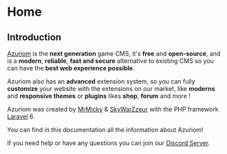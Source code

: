 # Home

## Introduction

[Azuriom](https://azuriom.com/) is the **next generation** game CMS,
 it's **free** and **open-source**, and is a **modern**, **reliable**, **fast and secure**
alternative to existing CMS so you can have the **best web experience possible**.

Azuriom also has an **advanced** extension system, so you can fully **customize** your website with the extensions on our market,
like **moderns** and **responsive themes** or **plugins** likes **shop**, **forum** and more !

Azuriom was created by [MrMicky](https://mrmicky.fr/) & [SkyWarZzeur](https://twitter.com/SkyWarZzeur) with the PHP framework [Laravel](https://laravel.com/) 6.

You can find in this documentation all the information about
Azuriom!

If you need help or have any questions you can join
our [Discord Server](https://azuriom.com/discord).
